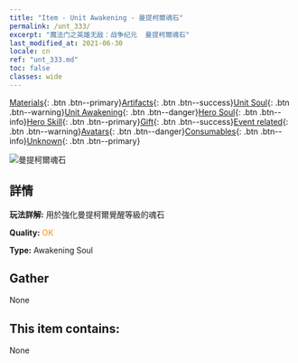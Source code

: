 ```yaml
---
title: "Item - Unit Awakening - 曼提柯爾魂石"
permalink: /unt_333/
excerpt: "魔法门之英雄无敌：战争纪元  曼提柯爾魂石"
last_modified_at: 2021-06-30
locale: cn
ref: "unt_333.md"
toc: false
classes: wide
---
```

 [Materials](/ItemsCN/){: .btn .btn--primary}[Artifacts](/ItemsCN/Artifacts/){: .btn .btn--success}[Unit Soul](/ItemsCN/UnitSoul/){: .btn .btn--warning}[Unit Awakening](/ItemsCN/UnitAwakening/){: .btn .btn--danger}[Hero Soul](/ItemsCN/HeroSoul/){: .btn .btn--info}[Hero Skill](/ItemsCN/HeroSkill/){: .btn .btn--primary}[Gift](/ItemsCN/Gift/){: .btn .btn--success}[Event related](/ItemsCN/Events/){: .btn .btn--warning}[Avatars](/ItemsCN/Avatars/){: .btn .btn--danger}[Consumables](/ItemsCN/Consumables/){: .btn .btn--info}[Unknown](/ItemsCN/Unknown/){: .btn .btn--primary}

 ![曼提柯爾魂石](/images/u/tia_shixie.jpg)

## 詳情
 **玩法詳解:** 用於強化曼提柯爾覺醒等級的魂石

 **Quality:** <span style="color: #FF8C00">OK</span>

 **Type:** Awakening Soul

## Gather

  None

## This item contains:

  None

